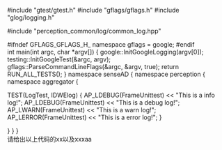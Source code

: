 

#include "gtest/gtest.h"
#include "gflags/gflags.h"
#include "glog/logging.h"

#include "perception_common/log/common_log.hpp"

#ifndef GFLAGS_GFLAGS_H_
namespace gflags = google;
#endif  
int main(int argc, char *argv[]) {
    google::InitGoogleLogging(argv[0]);
    testing::InitGoogleTest(&argc, argv);
    gflags::ParseCommandLineFlags(&argc, &argv, true);
    return RUN_ALL_TESTS();
}
namespace senseAD {
namespace perception {
namespace aggregator {

TEST(LogTest, IDWElog) {
    AP_LDEBUG(FrameUnittest) << "This is a info log!";
    AP_LDEBUG(FrameUnittest) << "This is a debug log!";
    AP_LWARN(FrameUnittest) << "This is a warn log!";
    AP_LERROR(FrameUnittest) << "This is a error log!";
}

}  }  }  
请给出以上代码的xx以及xxxaa